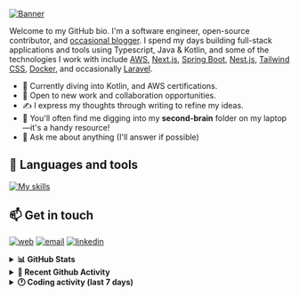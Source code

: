 [![Banner](https://raw.githubusercontent.com/wilfriedago/wilfriedago/main/assets/1.png)][website]

Welcome to my GitHub bio. I'm a software engineer, open-source contributor, and [occasional blogger][blog]. I spend my days building full-stack applications and tools using Typescript, Java & Kotlin, and some of the technologies I work with include [AWS](https://aws.amazon.com/fr/), [Next.js](https://nextjs.org/), [Spring Boot](https://spring.io/projects/spring-boot), [Nest.js](https://nestjs.com/), [Tailwind CSS](https://github.com/tailwindlabs/tailwindcss), [Docker](https://www.docker.com/), and occasionally [Laravel](https://laravel.com/).

- 🔭 Currently diving into Kotlin, and AWS certifications.
- 👯 Open to new work and collaboration opportunities.
- ✍️ I express my thoughts through writing to refine my ideas.
- 🧠 You'll often find me digging into my **second-brain** folder on my laptop—it's a handy resource!
- 💬 Ask me about anything (I'll answer if possible)

## 🎨 Languages and tools

[![My skills](https://skillicons.dev/icons?i=typescript,js,nodejs,nest,java,kotlin,spring,python,fastapi,django,aws,docker,vscode,idea,tailwind&perline=15)](https://wilfriedago.dev/about#skills)

## 📫 Get in touch
[![web](https://img.shields.io/badge/WEBSITE-12100E?logo=google-earth&color=282A36)][website]
[![email](https://img.shields.io/badge/MAIL-12100E?logo=mailgun&color=282A36)][mail]
[![linkedin](https://img.shields.io/badge/LINKEDIN-12100E?logo=linkedin&color=282A36)][linkedin]


<details>
  <summary><b>📊 GitHub Stats</b></summary>
	<br/>
	<p align="left">
		<img width="49.5%" src="https://github-readme-stats.vercel.app/api?username=wilfriedago&show_icons=true&count_private=true&title_color=10b981&icon_color=10b981&theme=react&hide_border=true" />
		<img width="49.5%" src="https://streak-stats.demolab.com/?user=wilfriedago&hide_border=true&theme=react&ring=10b981&fire=fff&currStreakNum=fff&sideLabels=10b981&currStreakLabel=10b981&sideNums=fff" />
	</p>
</details>

<details>
  <summary><b>📅 Recent Github Activity</b></summary>
	<br>

<!--RECENT_ACTIVITY:last_update-->
Last Updated: Saturday, June 28th, 2025, 4:20:17 AM
<!--RECENT_ACTIVITY:last_update_end-->

<!--RECENT_ACTIVITY:start-->
1. ⭐ Starred [sindresorhus/ky](https://github.com/sindresorhus/ky)<br>
2. ⭐ Starred [opencode-ai/opencode](https://github.com/opencode-ai/opencode)<br>
3. ⭐ Starred [google-gemini/gemini-cli](https://github.com/google-gemini/gemini-cli)<br>
4. ⬆️ Pushed 2 commit(s) to [wilfriedago/dotfiles](https://github.com/wilfriedago/dotfiles)<br>
5. ⬆️ Pushed 1 commit(s) to [wilfriedago/dotfiles](https://github.com/wilfriedago/dotfiles)<br>
<!--RECENT_ACTIVITY:end-->
</details>

<details>
  <summary><b>🕐 Coding activity (last 7 days)</b></summary>
	<br>

<!--START_SECTION:waka-->

```python
Total Time: 24 hrs 49 mins

Java              13 hrs 20 mins  █████████████▒░░░░░░░░░░░   53.63 %
TypeScript        5 hrs 1 min     █████░░░░░░░░░░░░░░░░░░░░   20.20 %
XML               2 hrs 10 mins   ██▒░░░░░░░░░░░░░░░░░░░░░░   08.77 %
Java Properties   27 mins         ▒░░░░░░░░░░░░░░░░░░░░░░░░   01.82 %
Docker            26 mins         ▒░░░░░░░░░░░░░░░░░░░░░░░░   01.76 %
Groovy            25 mins         ▒░░░░░░░░░░░░░░░░░░░░░░░░   01.70 %
JavaScript        24 mins         ▒░░░░░░░░░░░░░░░░░░░░░░░░   01.61 %
Gradle            19 mins         ▒░░░░░░░░░░░░░░░░░░░░░░░░   01.32 %
.env file         7 mins          ░░░░░░░░░░░░░░░░░░░░░░░░░   00.52 %
```

<!--END_SECTION:waka-->
</details>

[website]: https://wilfriedago.dev
[linkedin]: https://linkedin.com/in/wilfriedago
[blog]: https://wilfriedago.dev/blog
[mail]: mailto:me@wilfriedago.dev

